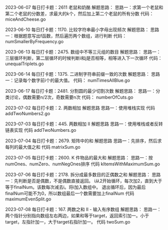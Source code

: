 2023-06-07
每日打卡题：2611 老鼠和奶酪
解题思路：
思路一：求第一个老鼠和第二个老鼠的分数差，求最大的k个，然后加上第二个老鼠的所有分数
代码：
miceAndCheese.go

2023-06-10
每日打卡题：1170. 比较字符串最小字母出现频次
解题思路：
思路一：根据题意写出f函数，然后遍历两个数组，进行判断
代码：
numSmallerByFrequency.go

2023-06-13
每日打卡题：2475. 数组中不等三元组的数目
解题思路：
思路一：三层循环判断，第二层循环的时候判断i和j是否相等，相等进入下一次循环
代码：
unequalTriplets.go

2023-06-14
每日打卡题：1375. 二进制字符串前缀一致的次数
解题思路：
思路一：记录每个数字前i个的最大值。
代码：
numTimesAllBlue.go

2023-06-17
每日打卡题：2481. 分割圆的最少切割次数
解题思路：
思路一：分类讨论，偶数需要n/2次，奇数需要n次
代码：
numberOfCuts.go

2023-07-02
每日打卡题：2. 两数相加
解题思路
思路一：使用堆栈实现
代码
addTwoNumbers2.go

2023-07-03
每日打卡题：445. 两数相加 II
解题思路
思路一：使用堆栈或者反转链表实现
代码
addTwoNumbers.go

2023-07-04
每日打卡题：2679. 矩阵中的和
解题思路
思路一：先排序，然后求每列的最大值之和
代码
matrixSum.go

2023-07-05
每日打卡题：2600. K 件物品的最大和
解题思路：
思路一：按numOnes、numZero、numNegOnes排序
代码
kItemsWithMaximumSum.go

2023-07-06
每日打卡题：2178. 拆分成最多数目的正偶数之和
解题思路：
思路一：先判断是否是偶数，不是偶数直接返回。
i从2开始循环，每次加2，直到大于等于finalNum。该数每次减去i。将i加入数组中。
退出循环后，因为最后finalNum可能不为0，所以数组最后一个数需要加上finalNum
代码
maximumEvenSplit.go

2023-07-08
每日打卡题：167. 两数之和 II - 输入有序数组
解题思路：
思路一：两个指针分别指向数组左右两边，如果和等于target，返回索引加一。小于target，左指针加一，大于target右指针加一。
代码
twoSum.go
